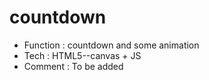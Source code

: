 # countdown
* Function : countdown and some animation
* Tech     : HTML5--canvas + JS
* Comment  : To be added
